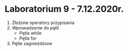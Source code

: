 # Laboratorium 9 - 7.12.2020r.

1. Złożone operatory przypisania
2. Wprowadzenie do pętli
    - Pętla while 
    - Pętla for 
3. Pętle zagnieżdżone